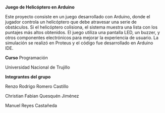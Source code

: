 **Juego de Helicóptero en Arduino**

Este proyecto consiste en un juego desarrollado con Arduino, donde el jugador controla 
un helicóptero que debe atravesar una serie de obstáculos. Si el helicóptero colisiona, 
el sistema muestra una lista con los puntajes más altos obtenidos. El juego utiliza una pantalla LED, un buzzer,
y otros componentes electrónicos para mejorar la experiencia de usuario. La simulación se realizó en Proteus y el código fue desarrollado en Arduino IDE.

**Curso**
Programación

Universidad Nacional de Trujillo

**Integrantes del grupo**

Renzo Rodrigo Romero Castillo

Christian Fabian Quesquén Jiménez

Manuel Reyes Castañeda
